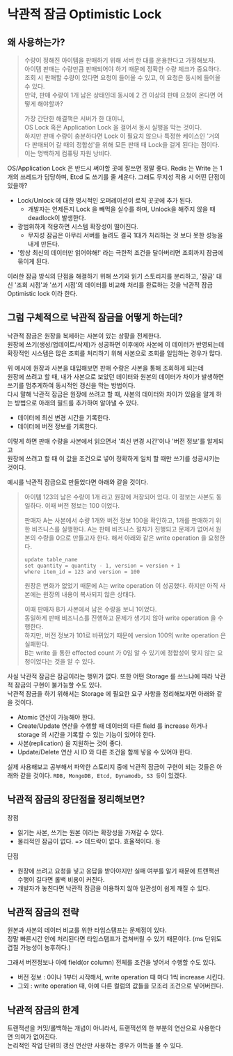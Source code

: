 낙관적 잠금 Optimistic Lock
===

왜 사용하는가?
---

> 수량이 정해진 아이템을 판매하기 위해 서버 한 대를 운용한다고 가정해보자.  
> 아이템 판매는 수량만큼 판매되어야 하기 때문에 정확한 수량 체크가 중요하다.  
> 조회 시 판매할 수량이 있다면 요청이 들어올 수 있고, 이 요청은 동시에 들어올 수 있다.      
> 만약, 판매 수량이 1개 남은 상태인데 동시에 2 건 이상의 판매 요청이 온다면 어떻게 해야할까?  
>
> 가장 간단한 해결책은 서버가 한 대이니,  
> OS Lock 혹은 Application Lock 을 걸어서 동시 실행을 막는 것이다.  
> 하지만 판매 수량이 충분하다면 Lock 이 필요치 않으나 특정한 케이스인 '거의 다 판매되어 갈 때의 정합성'을 위해 모든 판매 때 Lock을 걸게 된다는 점이다.  
> 이는 명백하게 컴퓨팅 자원 낭비다.

OS/Application Lock 은 반드시 써야할 곳에 잘쓰면 정말 좋다.
Redis 는 Write 는 1개의 쓰레드가 담당하며, Etcd 도 쓰기를 줄 세운다.
그래도 무지성 적용 시 어떤 단점이 있을까?
* Lock/Unlock 에 대한 명시적인 오퍼레이션이 로직 곳곳에 추가 된다.
  * 개발자는 언제든지 Lock 을 빼먹을 실수를 하며, Unlock을 해주지 않을 때 deadlock이 발생한다. 
* 광범위하게 적용하면 시스템 확장성이 떨어진다.
  * 무지성 잠금은 아무리 서버를 늘려도 결국 1대가 처리하는 것 보다 못한 성능을 내게 만든다.
* '항상 최신의 데이터만 읽어야해!' 라는 극한적 조건을 달아버리면 조회까지 잠금에 묶이게 된다.

이러한 잠금 방식의 단점을 해결하기 위해
쓰기와 읽기 스토리지를 분리하고, '잠금' 대신 '조회 시점'과 '쓰기 시점'의 데이터를 비교해 처리를 완료하는 것을 낙관적 잠금 Optimistic lock 이라 한다.

그럼 구체적으로 낙관적 잠금을 어떻게 하는데?
---
낙관적 잠금은 원장을 복제하는 사본이 있는 상황을 전제한다.  
원장에 쓰기(생성/업데이트/삭제)가 성공하면 이후에야 사본에 이 데이터가 반영되는데    
확장적인 시스템은 많은 조회를 처리하기 위해 사본으로 조회를 일임하는 경우가 많다.

위 예시에 원장과 사본을 대입해보면 판매 수량은 사본을 통해 조회하게 되는데  
원장에 쓰려고 할 때, 내가 사본으로 보았던 데이터와 원본의 데이터가 차이가 발생하면 쓰기를 멈추게하여 동시적인 갱신을 막는 방법이다.  
다시 말해 낙관적 잠금은 원장에 쓰려고 할 때, 사본의 데이터와 차이가 있음을 알게 하는 방법으로 아래의 필드를 추가하여 알아낼 수 있다.  
* 데이터에 최신 변경 시간을 기록한다.
* 데이터에 버전 정보를 기록한다.

이렇게 하면 판매 수량을 사본에서 읽으면서 '최신 변경 시간'이나 '버전 정보'를 알게되고  
원장에 쓰려고 할 때 이 값을 조건으로 넣어 정확하게 일치 할 때만 쓰기를 성공시키는 것이다.

예시를 낙관적 잠금으로 만들었다면 아래와 같을 것이다.  
> 아이템 123의 남은 수량이 1개 라고 원장에 저장되어 있다. 이 정보는 사본도 동일하다.
> 이때 버전 정보는 100 이었다.
> 
> 판매자 A는 사본에서 수량 1개와 버전 정보 100을 확인하고, 1개를 판매하기 위한 비즈니스를 실행한다.
> A는 판매 비즈니스 절차가 진행되고 문제가 없어서 원본의 수량을 0으로 만들고자 한다.
> 해서 아래와 같은 write operation 을 요청한다. 
> ```
> update table_name
> set quantity = quantity - 1, version = version + 1
> where item_id = 123 and version = 100
> ```
> 원장은 변화가 없었기 때문에 A는 write operation 이 성공했다.
> 하지만 아직 사본에는 원장의 내용이 복사되지 않은 상태다.
> 
> 이때 판매자 B가 사본에서 남은 수량을 보니 1이었다.   
> 동일하게 판매 비즈니스를 진행하고 문제가 생기지 않아 write operation 을 수행한다.  
> 하지만, 버전 정보가 101로 바뀌었기 때문에 version 100의 write operation 은 실패한다.  
> B는 write 을 통한 effected count 가 0임 알 수 있기에 정합성이 맞지 않는 요청이었다는 것을 알 수 있다.

사실 낙관적 잠금은 잠금이라는 행위가 없다. 또한 어떤 Storage 를 쓰느냐에 따라 낙관적 잠금의 구현이 불가능할 수도 있다.  
낙관적 잠금을 하기 위해서는 Storage 에 필요한 요구 사항을 정리해보자면 아래와 같을 것이다.

* Atomic 연산이 가능해야 한다.
* Create/Update 연산을 수행할 때 데이터의 다른 field 를 increase 하거나 storage 의 시간을 기록할 수 있는 기능이 있어야 한다.
* 사본(replication) 을 지원하는 것이 좋다.
* Update/Delete 연산 시 ID 와 다른 조건을 함께 넣을 수 있어야 한다.

실제 사용해보고 공부해서 파악한 스토리지 중에 낙관적 잠금이 구현이 되는 것들은 아래와 같을 것이다.
`RDB, MongoDB, Etcd, Dynamodb, S3 등`이 있겠다.

낙관적 잠금의 장단점을 정리해보면?
---
장점
* 읽기는 사본, 쓰기는 원본 이라는 확장성을 가져갈 수 있다.
* 물리적인 잠금이 없다. => 데드락이 없다. 효율적이다. 등

단점
* 원장에 쓰려고 요청을 넣고 응답을 받아야지만 실패 여부를 알기 때문에 트랜잭션 수행이 길다면 롤백 비용이 커진다.
* 개발자가 놓친다면 낙관적 잠금을 이용하지 않아 일관성이 쉽게 깨질 수 있다.

낙관적 잠금의 전략
---
원본과 사본의 데이터 비교를 위한 타임스탬프는 문제점이 있다.  
정말 빠른시간 안에 처리된다면 타임스탬프가 겹쳐버릴 수 있기 때문이다. (ms 단위도 겹칠 가능성이 농후하다.)

그래서 버전정보나 아예 field(or column) 전체를 조건을 넣어서 수행할 수도 있다.
* 버전 정보 : 0이나 1부터 시작해서, write operation 때 마다 1씩 increase 시킨다.
* 그외 : write operation 때, 아예 다른 컬럼의 값들을 모조리 조건으로 넣어버린다.

낙관적 잠금의 한계
---
트랜잭션을 커밋/롤백하는 개념이 아니라서, 트랜잭션의 한 부분의 연산으로 사용한다면 의미가 없어진다.    
논리적인 작업 단위의 갱신 연산만 사용하는 경우가 이득을 볼 수 있다.